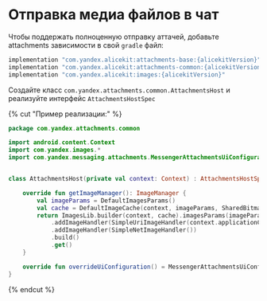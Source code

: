 # Отправка медиа файлов в чат

Чтобы поддержать полноценную отправку аттачей, добавьте attachments зависимости в свой `gradle` файл:
```groovy
implementation "com.yandex.alicekit:attachments-base:{alicekitVersion}"
implementation "com.yandex.alicekit:attachments-common:{alicekitVersion}"
implementation "com.yandex.alicekit:images:{alicekitVersion}"
```


Создайте класс `com.yandex.attachments.common.AttachmentsHost` и реализуйте интерфейс `AttachmentsHostSpec`

{% cut "Пример реализации:" %}

```kotlin
package com.yandex.attachments.common

import android.content.Context
import com.yandex.images.*
import com.yandex.messaging.attachments.MessengerAttachmentsUiConfiguration


class AttachmentsHost(private val context: Context) : AttachmentsHostSpec {

    override fun getImageManager(): ImageManager {
        val imageParams = DefaultImagesParams()
        val cache = DefaultImageCache(context, imageParams, SharedBitmapLruCache(), null)
        return ImagesLib.builder(context, cache).imagesParams(imageParams)
            .addImageHandler(SimpleUriImageHandler(context.applicationContext))
            .addImageHandler(SimpleNetImageHandler())
            .build()
            .get()
    }

    override fun overrideUiConfiguration() = MessengerAttachmentsUiConfiguration()
}
```

{% endcut %}
